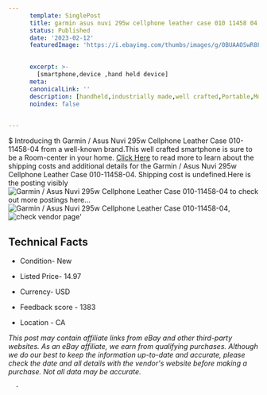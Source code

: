 ```yaml
---
      template: SinglePost
      title: garmin asus nuvi 295w cellphone leather case 010 11458 04
      status: Published
      date: '2023-02-12'
      featuredImage: 'https://i.ebayimg.com/thumbs/images/g/0BUAAOSwR8Fjc~58/s-l225.jpg'
       

      excerpt: >-
        [smartphone,device ,hand held device]
      meta:
      canonicalLink: ''
      description: [handheld,industrially made,well crafted,Portable,Mobile,Compact,Convenient,Lightweight,Maneuverable,Man-portable,Miniature,Carriable,Hand-held,Light,Holdable,Transportable,Mobile device,Pocket-sized,On-the-go,Wireless,Cordless,Compact size,Convenient size, smartphone,device ,hand held device]
      noindex: false
      

---
```

$
      Introducing th Garmin / Asus Nuvi 295w Cellphone Leather Case 010-11458-04 from a well-known brand.This well crafted smartphone is sure to be a Room-center in your home. [Click Here](https://www.ebay.com/itm/225253273266?hash=item3472242eb2%3Ag%3A0BUAAOSwR8Fjc%7E58&mkevt=1&mkcid=1&mkrid=711-53200-19255-0&campid=%253CePNCampaignId%253E&customid=%253CreferenceId%253E&toolid=10049) to read more to learn about the shipping costs and additional details for the Garmin / Asus Nuvi 295w Cellphone Leather Case 010-11458-04. Shipping cost is undefined.Here is the posting visibly ![Garmin / Asus Nuvi 295w Cellphone Leather Case 010-11458-04](https://i.ebayimg.com/thumbs/images/g/0BUAAOSwR8Fjc~58/s-l225.jpg) to check out more postings here... ![Garmin / Asus Nuvi 295w Cellphone Leather Case 010-11458-04](https://i.ebayimg.com/images/g/0BUAAOSwR8Fjc~58/s-l640.jpg), ![check vendor page](https://origin-galleryplus.ebayimg.com/ws/web/225253273266_2_0_1/225x225.jpg,https://origin-galleryplus.ebayimg.com/ws/web/225253273266_3_0_1/225x225.jpg,https://origin-galleryplus.ebayimg.com/ws/web/225253273266_4_0_1/225x225.jpg)'

      

 ## Technical Facts 



     
      

 - Condition- New 


      

 - Listed Price- 14.97 


      

 - Currency- USD 


      

 - Feedback score - 1383 


      

 - Location - CA 


      
      

 *_This post may contain affiliate links from eBay and other third-party websites. As an eBay affiliate, we earn from qualifying purchases. Although we do our best to keep the information up-to-date and accurate, please check the date and all details with the vendor's website before making a purchase. Not all data may be accurate._*




      -
